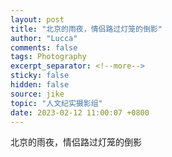 ```yaml
---
layout: post
title: "北京的雨夜，情侣路过灯笼的倒影"
author: "Lucca"
comments: false
tags: Photography
excerpt_separator: <!--more-->
sticky: false
hidden: false
source: jike
topic: "人文纪实摄影组"
date: 2023-02-12 11:00:07 +0800
---
```


北京的雨夜，情侣路过灯笼的倒影

<!--more-->
